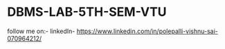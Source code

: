 # DBMS-LAB-5TH-SEM-VTU
follow me on:-
linkedIn- https://www.linkedin.com/in/polepalli-vishnu-sai-070964212/
